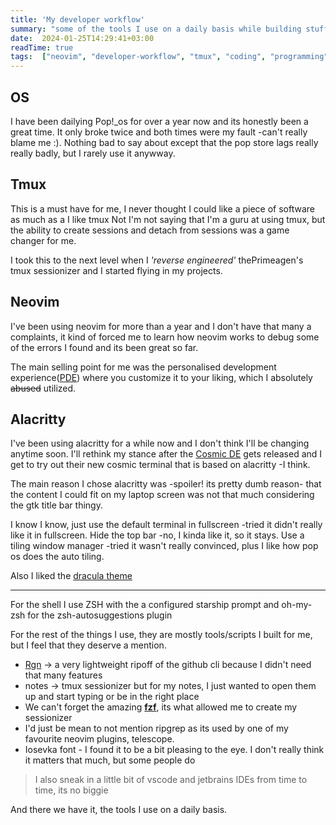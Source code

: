 ```yaml
---
title: 'My developer workflow'
summary: "some of the tools I use on a daily basis while building stuff"
date:  2024-01-25T14:29:41+03:00
readTime: true
tags:  ["neovim", "developer-workflow", "tmux", "coding", "programming"]
---
```


## OS
I have been dailying Pop!_os for over a year now and its honestly been a great time.
It only broke twice and both times were my fault -can't really blame me :).
Nothing bad to say about except that the pop store lags really really badly, but I rarely use it anywway.



## Tmux
This is a must have for me, I never thought I could like a piece of software as much as a I like tmux
Not I'm not saying that I'm a guru at using tmux, but the ability to create sessions and detach from sessions
was a game changer for me.

I took this to the next level when I *'reverse engineered'*  thePrimeagen's tmux sessionizer and I started flying in my projects.



## Neovim
I've been using neovim for more than a year and I don't have that many a complaints,
it kind of forced me to learn how neovim works to debug some of the errors I found and its been great so far.

The main selling point for me was the personalised development experience([PDE](https://www.youtube.com/watch?v=QMVIJhC9Veg&pp=ygULdGVlal9kdiBwZGU%3D))
where you customize it to your liking, which I absolutely ~~abused~~ utilized.



## Alacritty
I've been using alacritty for a while now and I don't think I'll be changing anytime soon.
I'll rethink my stance after the [Cosmic DE](https://blog.pop!_os.com) gets released
and I get to try out their new cosmic terminal that is based on alacritty -I think.

The main reason I chose alacritty was -spoiler! its pretty dumb reason- that the content I could fit on my laptop screen was not that much
considering the gtk title bar thingy. 

I know I know, just use the default terminal in fullscreen -tried it didn't really like it in fullscreen.
Hide the top bar -no, I kinda like it, so it stays.
Use a tiling window manager -tried it wasn't really convinced, plus I like how pop os does the auto tiling.

Also I liked the [dracula theme](https://draculatheme.com/alacritty)

---

For the shell I use ZSH with the a configured starship prompt and oh-my-zsh for the zsh-autosuggestions plugin


For the rest of the things I use, they are mostly tools/scripts I built for me, but I feel that they deserve a mention.

- [Rgn](https://github.com/musaubrian/rgn) -> a very lightweight ripoff of the github cli because I didn't need that many features
- notes -> tmux sessionizer but for my notes, I just wanted to open them up and start
typing or be in the right place
- We can't forget the amazing [**fzf**](), its what allowed me to create my sessionizer
- I'd just be mean to not mention ripgrep as its used by one of my favourite neovim plugins, telescope.
- Iosevka font - I found it to be a bit pleasing to the eye. I don't really think it matters that much, but some people do

> I also sneak in a little bit of vscode and jetbrains IDEs from time to time, its no biggie

And there we have it, the tools I use on a daily basis.
